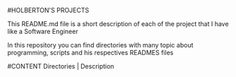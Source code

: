 #HOLBERTON'S PROJECTS

This README.md file is a short description of each of the project that I have like a Software Engineer

In this repository you can find directories with many topic about programming, scripts and his respectives READMES files

#CONTENT
Directories | Description